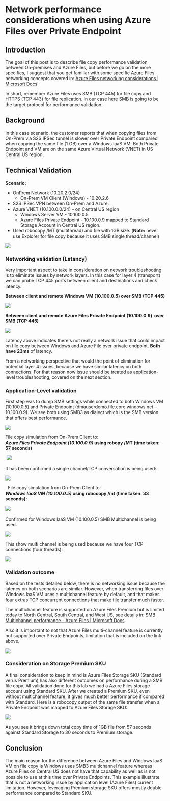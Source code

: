 # Network performance considerations when using Azure Files over Private Endpoint

## Introduction

The goal of this post is to describe file copy performance validation between On-premises and Azure Files, but before we go on the more specifics, I suggest that you get familiar with some specific Azure Files networking concepts covered in: [Azure Files networking considerations | Microsoft
Docs](https://docs.microsoft.com/en-us/azure/storage/files/storage-files-networking-overview)

In short, remember Azure Files uses SMB (TCP 445) for file copy and HTTPS (TCP 443) for file replication. In our case here SMB is going to be the target protocol for performance validation.

## Background

In this case scenario, the customer reports that when copying files from On-Prem via S2S IPSec tunnel is slower over Private Endpoint compared when copying the same file (1 GB) over a Windows IaaS VM. Both Private Endpoint and VM are on the same Azure Virtual Network (VNET) in US Central US region.

## Technical Validation

**Scenario:**
-   OnPrem Network (10.20.2.0/24)
    -   On-Prem VM Client (Windows) - 10.20.2.6
-   S2S IPSec VPN between On-Prem and Azure.
-   Azure VNET (10.100.0.0/24) - on Central US region
    -   Windows Server VM - 10.100.0.5
    -   Azure Files Private Endpoint - 10.100.0.9 mapped to Standard
        Storage Account in Central US region.
-   Used robocopy /MT (multithread) and file with 1GB size. (**Note:** never use Explorer for file copy because it uses SMB single thread/channel) 

![](.//media/image1.jpeg)

### Networking validation (Latancy)

Very important aspect to take in consideration on network troubleshooting is to eliminate issues by network layers. In this case for layer 4 (transport) we can probe TCP 445 ports between client and destinations and check latency.

**Between client and remote Windows VM (10.100.0.5) over SMB (TCP 445)**

![](.//media/image2.jpeg)

**Between client and remote Azure Files Private Endpoint (10.100.0.9) 
over SMB (TCP 445)**

![](.//media/image3.jpeg)

Latency above indicates there's not really a network issue that could
impact on file copy between Windows and Azure File over private
endpoint. **Both have 23ms** of latency.

From a networking perspective that would the point of elimination for potential layer 4 issues, because we have similar latency on both connections. For that reason now issue should be treated as application-level troubleshooting, covered on the next section.

### Application-Level validation

First step was to dump SMB settings while connected to both Windows VM (10.100.0.5) and Private Endpoint (dmauserdemo.file.core.windows.net – 10.100.0.9). We see both using SMB3 as dialect which is the SMB version that offers best performance.

![](.//media/image4.jpeg)


File copy simulation from On-Prem Client to:   
***Azure Files Private Endpoint (10.100.0.9)* using robopy /MT (time
taken: 57 seconds)**

 ![](.//media/image5.jpeg)

It has been confirmed a single channel/TCP conversation is being used:

![](.//media/image6.jpeg)

 
File copy simulation from On-Prem Client to:  
***Windows IaaS VM (10.100.0.5)* using robocopy /mt (time taken: 33
seconds):**

![](.//media/image7.jpeg)
 

Confirmed for Windows IaaS VM (10.100.0.5) SMB Multichannel is being
used.

![](.//media/image8.jpeg)

This show multi channel is being used because we have four TCP connections (four threads):

![](.//media/image9.jpeg)

### Validation outcome
Based on the tests detailed below, there is no networking issue because
the latency on both scenarios are similar. However, when transferring
files over Windows IaaS VM uses a multichannel feature by default, and
that makes four extras TCP concurrent connections that make file
transfer much faster. 

The multichannel feature is supported on Azure
Files Premium but is limited today to North Central, South Central, and
West US, see details in: [SMB Multichannel performance - Azure Files |
Microsoft
Docs](https://docs.microsoft.com/en-us/azure/storage/files/storage-files-smb-multichannel-performance)

Also it is important to not that Azure Files multi-channel feature is currently not supported over Private Endpoints, limitation that is included on the link above. 

![](.//media/image10.png)

### Consideration on Storage Premium SKU 

A final consideration to keep in mind is Azure Files Storage SKU (Standard verus Premium) has also different outcomes on performance during a SMB file copy. All validation done for this lab we had a Azure Files storage account using Standard SKU. After we created a Premium SKU, even without multichannel feature, it gives much better performance if compared with Standard. Here is a robocopy output of the same file transfer when a Private Endpoint was mapped to Azure Files Storage SKU:

![](.//media/image11.png)

As you see it brings down total copy time of 1GB file from 57 seconds against Standard Storage to 30 seconds to Premium storage. 

## Conclusion

The main reason for the difference between Azure Files and Windows IaaS
VM on file copy is Windows uses SMB3 multichannel feature whereas Azure
Files on Central US does not have that capability as well as is not possible to use at this time over Private Endpoints. This example illustrate that is not a networking issue by  application level (Azure Files) current limitation. However, leveraging Premium storage SKU offers mostly double performance compared to Standard SKU.
